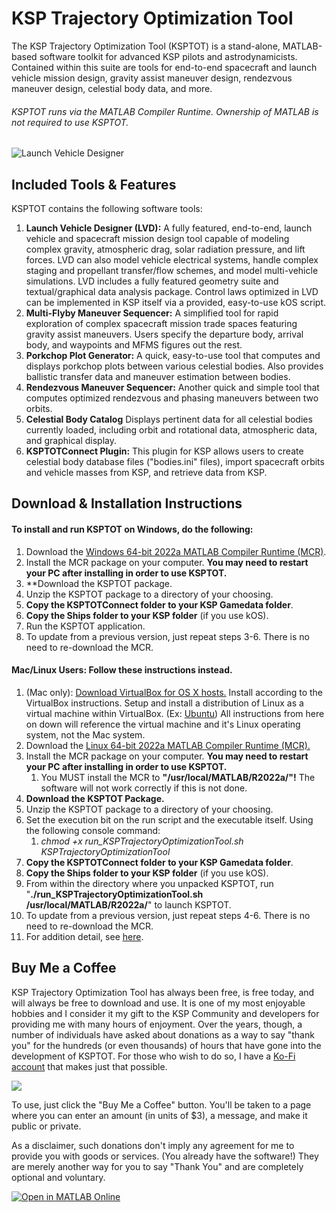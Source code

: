# KSP Trajectory Optimization Tool 
The KSP Trajectory Optimization Tool (KSPTOT) is a stand-alone, MATLAB-based software toolkit for advanced KSP pilots and astrodynamicists.  Contained within this suite are tools for end-to-end spacecraft and launch vehicle mission design, gravity assist maneuver design, rendezvous maneuver design, celestial body data, and more.
###### KSPTOT runs via the MATLAB Compiler Runtime.  Ownership of MATLAB is not required to use KSPTOT.
![Launch Vehicle Designer](https://i.imgur.com/gzom2yV.png)
## Included Tools & Features
KSPTOT contains the following software tools:

 1. **Launch Vehicle Designer (LVD):** A fully featured, end-to-end, launch vehicle and spacecraft mission design tool capable of modeling complex gravity, atmospheric drag, solar radiation pressure, and lift forces.  LVD can also model vehicle electrical systems, handle complex staging and propellant transfer/flow schemes, and model multi-vehicle simulations.  LVD includes a fully featured geometry suite and textual/graphical data analysis package.  Control laws optimized in LVD can be implemented in KSP itself via a provided, easy-to-use kOS script.
 2. **Multi-Flyby Maneuver Sequencer:**  A simplified tool for rapid exploration of complex spacecraft mission trade spaces featuring gravity assist maneuvers.  Users specify the departure body, arrival body, and waypoints and MFMS figures out the rest.
 3.  **Porkchop Plot Generator:** A quick, easy-to-use tool that computes and displays porkchop plots between various celestial bodies.  Also provides ballistic transfer data and maneuver estimation between bodies.
 4.  **Rendezvous Maneuver Sequencer:** Another quick and simple tool that computes optimized rendezvous and phasing maneuvers between two orbits.
 5. **Celestial Body Catalog** Displays pertinent data for all celestial bodies currently loaded, including orbit and rotational data, atmospheric data, and graphical display.
 6. **KSPTOTConnect Plugin:**  This plugin for KSP allows users to create celestial body database files ("bodies.ini" files), import spacecraft orbits and vehicle masses from KSP, and retrieve data from KSP.

## Download & Installation Instructions
#### To install and run KSPTOT on **Windows**, do the following:
1.  Download the [Windows 64-bit 2022a MATLAB Compiler Runtime (MCR)](https://www.mathworks.com/products/compiler/matlab-runtime.html).
2.  Install the MCR package on your computer. **You may need to restart your PC after installing in order to use KSPTOT.**
3.  **Download the KSPTOT package.
4.  Unzip the KSPTOT package to a directory of your choosing.
5.  **Copy the KSPTOTConnect folder to your KSP Gamedata folder**.
6.  **Copy the Ships folder to your KSP folder** (if you use kOS).
7.  Run the KSPTOT application.
8.  To update from a previous version, just repeat steps 3-6. There is no need to re-download the MCR.
#### **Mac/Linux Users: Follow these instructions instead.**
1.  (Mac only): [Download VirtualBox for OS X hosts.](https://www.virtualbox.org/wiki/Downloads) Install according to the VirtualBox instructions. Setup and install a distribution of Linux as a virtual machine within VirtualBox. (Ex: [Ubuntu](https://www.ubuntu.com/download/desktop)) All instructions from here on down will reference the virtual machine and it's Linux operating system, not the Mac system.
2.  Download the [Linux 64-bit 2022a MATLAB Compiler Runtime (MCR).](https://www.mathworks.com/products/compiler/matlab-runtime.html)
3.  Install the MCR package on your computer. **You may need to restart your PC after installing in order to use KSPTOT.**
    1.  You MUST install the MCR to **"/usr/local/MATLAB/R2022a/"!** The software will not work correctly if this is not done.
4.  **Download the KSPTOT Package.**
5.  Unzip the KSPTOT package to a directory of your choosing.
6.  Set the execution bit on the run script and the executable itself. Using the following console command:
    1.  _chmod +x run_KSPTrajectoryOptimizationTool.sh KSPTrajectoryOptimizationTool_
7.  **Copy the KSPTOTConnect folder to your KSP Gamedata folder**.
8.  **Copy the Ships folder to your KSP folder** (if you use kOS).
9.  From within the directory where you unpacked KSPTOT, run "**./run_KSPTrajectoryOptimizationTool.sh /usr/local/MATLAB/R2022a/**" to launch KSPTOT.
10.  To update from a previous version, just repeat steps 4-6. There is no need to re-download the MCR.
11.  For addition detail, see [here](https://finitemonkeys.org/ksptot_on_linux).  
## Buy Me a Coffee
KSP Trajectory Optimization Tool has always been free, is free today, and will always be free to download and use. It is one of my most enjoyable hobbies and I consider it my gift to the KSP Community and developers for providing me with many hours of enjoyment. Over the years, though, a number of individuals have asked about donations as a way to say "thank you" for the hundreds (or even thousands) of hours that have gone into the development of KSPTOT. For those who wish to do so, I have a [Ko-Fi account](https://ko-fi.com/home/about2) that makes just that possible.

[![](https://i.imgur.com/pFX1IYV.png)](https://ko-fi.com/arrowstar)

To use, just click the "Buy Me a Coffee" button. You'll be taken to a page where you can enter an amount (in units of $3), a message, and make it public or private.

As a disclaimer, such donations don't imply any agreement for me to provide you with goods or services. (You already have the software!) They are merely another way for you to say "Thank You" and are completely optional and voluntary.

[![Open in MATLAB Online](https://www.mathworks.com/images/responsive/global/open-in-matlab-online.svg)](https://matlab.mathworks.com/open/github/v1?repo=Arrowstar/ksptot/tree/v1.6.10&file=projectMain.m) 
